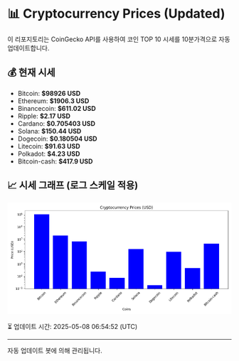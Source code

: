 
# 📊 Cryptocurrency Prices (Updated)

이 리포지토리는 CoinGecko API를 사용하여 코인 TOP 10 시세를 10분가격으로 자동 업데이트합니다.

## 💰 현재 시세
- Bitcoin: **$98926 USD**
- Ethereum: **$1906.3 USD**
- Binancecoin: **$611.02 USD**
- Ripple: **$2.17 USD**
- Cardano: **$0.705403 USD**
- Solana: **$150.44 USD**
- Dogecoin: **$0.180504 USD**
- Litecoin: **$91.63 USD**
- Polkadot: **$4.23 USD**
- Bitcoin-cash: **$417.9 USD**

## 📈 시세 그래프 (로그 스케일 적용)
![Crypto Prices](crypto_prices.png)

⏳ 업데이트 시간: 2025-05-08 06:54:52 (UTC)

---
자동 업데이트 봇에 의해 관리됩니다.
